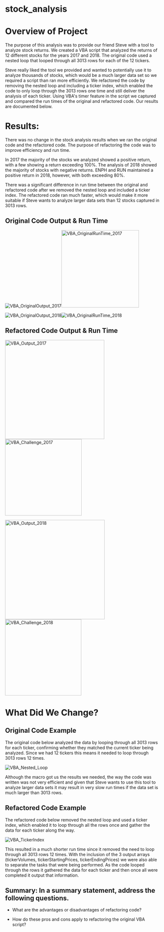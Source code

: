 # stock_analysis

# Overview of Project

The purpose of this analysis was to provide our friend Steve with a tool to analyze stock returns. We created a VBA script that analyzed the returns of 12 different stocks for the years 2017 and 2018. The original code used a nested loop that looped through all 3013 rows for each of the 12 tickers. 

Steve really liked the tool we provided and wanted to potentially use it to analyze thousands of stocks, which would be a much larger data set so we required a script than ran more efficiently. We refactored the code by removing the nested loop and including a ticker index, which enabled the code to only loop through the 3013 rows one time and still deliver the analysis of each ticker. Using VBA's timer feature in the script we captured and compared the run times of the original and refactored code. Our results are documented below. 


# Results: 

There was no change in the stock analysis results when we ran the original code and the refactored code. The purpose of refactoring the code was to improve efficiency and run time. 

In 2017 the majority of the stocks we analyzed showed a positive return, with a few showing a return exceeding 100%. The analysis of 2018 showed the majority of stocks with negative returns. ENPH and RUN maintained a positive return in 2018, however, with both exceeding 80%. 

There was a significant difference in run time between the original and refactored code after we removed the nested loop and included a ticker index. The refactored code ran much faster, which would make it more suitable if Steve wants to analyze larger data sets than 12 stocks captured in 3013 rows.  

## Original Code Output & Run Time
![VBA_OriginalOutput_2017](https://user-images.githubusercontent.com/66224990/164052566-306322a7-ebcf-43e2-9ddc-39e39d4e1b56.png)<img width="253" alt="VBA_OriginalRunTime_2017" src="https://user-images.githubusercontent.com/66224990/164266380-4433bcc5-acee-45c1-81b2-a4089b76b10e.png">



![VBA_OriginalOutput_2018](https://user-images.githubusercontent.com/66224990/164052637-6a01b6e6-9fca-47cf-9c32-a36995639190.png)![VBA_OriginalRunTime_2018](https://user-images.githubusercontent.com/66224990/164266434-9e201a2e-6744-4b65-97f4-3e0d142aca63.png)



## Refactored Code Output & Run Time
<img width="324" alt="VBA_Output_2017" src="https://user-images.githubusercontent.com/66224990/164130299-d58c93cb-cab8-4dc9-8b49-da6d395ddf56.png"><img width="250" alt="VBA_Challenge_2017" src="https://user-images.githubusercontent.com/66224990/164130308-a320e12e-7306-4610-85b9-87f0b4adf09b.png">


<img width="325" alt="VBA_Output_2018" src="https://user-images.githubusercontent.com/66224990/164130320-566925f9-fc1c-4f88-916c-b24ca22c0b52.png"><img width="249" alt="VBA_Challenge_2018" src="https://user-images.githubusercontent.com/66224990/164130334-b3268da5-f973-4f93-af10-0d51538bac67.png">

# What Did We Change?

## Original Code Example
The original code below analyzed the data by looping through all 3013 rows for each ticker, confirming whether they matched the current ticker being analyzed. Since we had 12 tickers this means it needed to loop through 3013 rows 12 times. 

![VBA_Nested_Loop](https://user-images.githubusercontent.com/66224990/164266566-d3afd6c7-01f6-4c5d-9876-375ec35735da.png)

Although the macro got us the results we needed, the way the code was written was not very efficient and given that Steve wants to use this tool to analyze larger data sets it may result in very slow run times if the data set is much larger than 3013 rows.

## Refactored Code Example
The refactored code below removed the nested loop and used a ticker index, which enabled it to loop through all the rows once and gather the data for each ticker along the way. 

![VBA_TickerIndex](https://user-images.githubusercontent.com/66224990/164267347-abc84e12-0085-4c6f-954b-a9c934ba58f2.png)

This resulted in a much shorter run time since it removed the need to loop through all 3013 rows 12 times. With the inclusion of the 3 output arrays (tickerVolumes, tickerStartingPrices, tickerEndingPrices) we were also able to separate the tasks that were being performed. As the code looped through the rows it gathered the data for each ticker and then once all were completed it output that information.

## Summary: In a summary statement, address the following questions.

* What are the advantages or disadvantages of refactoring code?

* How do these pros and cons apply to refactoring the original VBA script?

